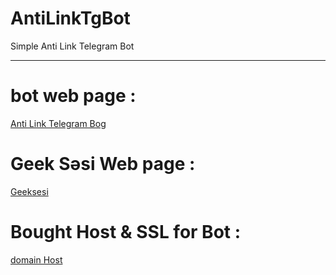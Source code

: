 # AntiLinkTgBot
Simple Anti Link Telegram Bot

-----------------------------------------------------------------------------
# bot web page :
<a href="https://geeksesi.xyz/fa/%d8%b1%d8%a8%d8%a7%d8%aa-%d8%b6%d8%af-%d9%84%db%8c%d9%86%da%a9-%d8%aa%d9%84%da%af%d8%b1%d8%a7%d9%85/">Anti Link Telegram Bog</a>
# Geek Səsi Web page :
<a href="https://geeksesi.xyz">Geeksesi</a>
# Bought Host & SSL for Bot :
<a href="http://domain-host.ir/">domain Host</a>
